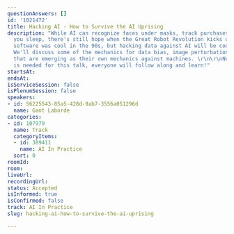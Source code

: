 ```yaml
---
questionAnswers: []
id: '1021472'
title: Hacking AI - How to Survive the AI Uprising
description: "While AI can recognize faces under masks, track purchases, and watch
  you sleep, there's still hope when the Great Robot Revolution kicks off!  \r\n\r\nHacking
  software was cool in the 90s, but hacking data against AI will be cool tomorrow.
  We'll discuss some of the mechanics for data bias, image perturbation, and jailbreaking
  that are emerging as their own mechanics against machines. \r\n\r\nNo prior AI knowledge
  is needed for this talk, everyone will follow along and learn!"
startsAt:
endsAt:
isServiceSession: false
isPlenumSession: false
speakers:
- id: 56225543-85a5-428d-9ab7-3556a051296d
  name: Gant Laborde
categories:
- id: 107979
  name: Track
  categoryItems:
  - id: 389411
    name: AI In Practice
  sort: 0
roomId:
room:
liveUrl:
recordingUrl:
status: Accepted
isInformed: true
isConfirmed: false
track: AI In Practice
slug: hacking-ai-how-to-survive-the-ai-uprising

---
```

